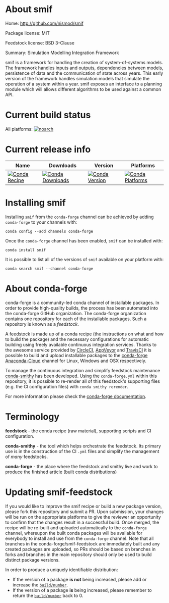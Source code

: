 About smif
==========

Home: http://github.com/nismod/smif

Package license: MIT

Feedstock license: BSD 3-Clause

Summary: Simulation Modelling Integration Framework

smif is a framework for handling the creation of system-of-systems models.
The framework handles inputs and outputs, dependencies between models,
persistence of data and the communication of state across years. This early
version of the framework handles simulation models that simulate the
operation of a system within a year. smif exposes an interface to a planning
module which will allows different algorithms to be used against a common
API.


Current build status
====================

All platforms:
[![noarch](https://img.shields.io/circleci/project/github/conda-forge/smif-feedstock/master.svg?label=noarch)](https://circleci.com/gh/conda-forge/smif-feedstock)

Current release info
====================

| Name | Downloads | Version | Platforms |
| --- | --- | --- | --- |
| [![Conda Recipe](https://img.shields.io/badge/recipe-smif-green.svg)](https://anaconda.org/conda-forge/smif) | [![Conda Downloads](https://img.shields.io/conda/dn/conda-forge/smif.svg)](https://anaconda.org/conda-forge/smif) | [![Conda Version](https://img.shields.io/conda/vn/conda-forge/smif.svg)](https://anaconda.org/conda-forge/smif) | [![Conda Platforms](https://img.shields.io/conda/pn/conda-forge/smif.svg)](https://anaconda.org/conda-forge/smif) |

Installing smif
===============

Installing `smif` from the `conda-forge` channel can be achieved by adding `conda-forge` to your channels with:

```
conda config --add channels conda-forge
```

Once the `conda-forge` channel has been enabled, `smif` can be installed with:

```
conda install smif
```

It is possible to list all of the versions of `smif` available on your platform with:

```
conda search smif --channel conda-forge
```


About conda-forge
=================

conda-forge is a community-led conda channel of installable packages.
In order to provide high-quality builds, the process has been automated into the
conda-forge GitHub organization. The conda-forge organization contains one repository
for each of the installable packages. Such a repository is known as a *feedstock*.

A feedstock is made up of a conda recipe (the instructions on what and how to build
the package) and the necessary configurations for automatic building using freely
available continuous integration services. Thanks to the awesome service provided by
[CircleCI](https://circleci.com/), [AppVeyor](https://www.appveyor.com/)
and [TravisCI](https://travis-ci.org/) it is possible to build and upload installable
packages to the [conda-forge](https://anaconda.org/conda-forge)
[Anaconda-Cloud](https://anaconda.org/) channel for Linux, Windows and OSX respectively.

To manage the continuous integration and simplify feedstock maintenance
[conda-smithy](https://github.com/conda-forge/conda-smithy) has been developed.
Using the ``conda-forge.yml`` within this repository, it is possible to re-render all of
this feedstock's supporting files (e.g. the CI configuration files) with ``conda smithy rerender``.

For more information please check the [conda-forge documentation](https://conda-forge.org/docs/).

Terminology
===========

**feedstock** - the conda recipe (raw material), supporting scripts and CI configuration.

**conda-smithy** - the tool which helps orchestrate the feedstock.
                   Its primary use is in the construction of the CI ``.yml`` files
                   and simplify the management of *many* feedstocks.

**conda-forge** - the place where the feedstock and smithy live and work to
                  produce the finished article (built conda distributions)


Updating smif-feedstock
=======================

If you would like to improve the smif recipe or build a new
package version, please fork this repository and submit a PR. Upon submission,
your changes will be run on the appropriate platforms to give the reviewer an
opportunity to confirm that the changes result in a successful build. Once
merged, the recipe will be re-built and uploaded automatically to the
`conda-forge` channel, whereupon the built conda packages will be available for
everybody to install and use from the `conda-forge` channel.
Note that all branches in the conda-forge/smif-feedstock are
immediately built and any created packages are uploaded, so PRs should be based
on branches in forks and branches in the main repository should only be used to
build distinct package versions.

In order to produce a uniquely identifiable distribution:
 * If the version of a package **is not** being increased, please add or increase
   the [``build/number``](https://conda.io/docs/user-guide/tasks/build-packages/define-metadata.html#build-number-and-string).
 * If the version of a package **is** being increased, please remember to return
   the [``build/number``](https://conda.io/docs/user-guide/tasks/build-packages/define-metadata.html#build-number-and-string)
   back to 0.
